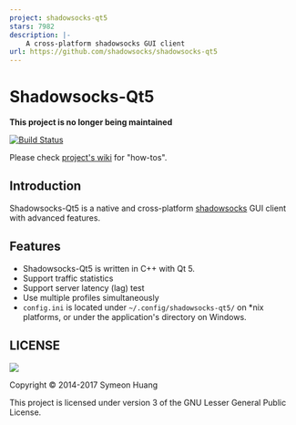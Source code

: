 ```yaml
---
project: shadowsocks-qt5
stars: 7982
description: |-
    A cross-platform shadowsocks GUI client
url: https://github.com/shadowsocks/shadowsocks-qt5
---
```


Shadowsocks-Qt5
===============

**This project is no longer being maintained**

[![Build Status](https://travis-ci.org/shadowsocks/shadowsocks-qt5.svg?branch=master)](https://travis-ci.org/shadowsocks/shadowsocks-qt5)

Please check [project's wiki](https://github.com/shadowsocks/shadowsocks-qt5/wiki) for "how-tos".

Introduction
------------

Shadowsocks-Qt5 is a native and cross-platform [shadowsocks](http://shadowsocks.org) GUI client with advanced features.

Features
--------

- Shadowsocks-Qt5 is written in C++ with Qt 5.
- Support traffic statistics
- Support server latency (lag) test
- Use multiple profiles simultaneously
- `config.ini` is located under `~/.config/shadowsocks-qt5/` on \*nix platforms, or under the application's directory on Windows.

LICENSE
-------

![](http://www.gnu.org/graphics/lgplv3-147x51.png)

Copyright © 2014-2017 Symeon Huang

This project is licensed under version 3 of the GNU Lesser General Public License.

